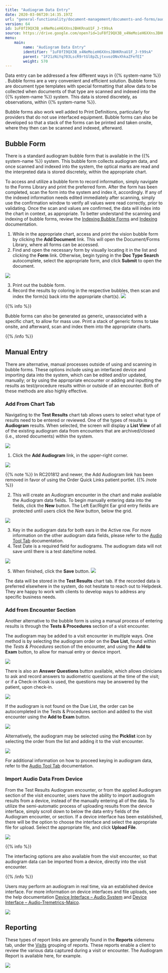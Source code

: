 ```yaml
---
title: "Audiogram Data Entry"
date: 2020-03-06T20:14:35.197Z
url: "general-functionality/document-management/documents-and-forms/audiogram-data-entry.html"
version: 64
id: 1uF8fI9QX3B_x4NeMoieH6XXnsJBHKRnaU1F_J-t99sA
source: https://drive.google.com/open?id=1uF8fI9QX3B_x4NeMoieH6XXnsJBHKRnaU1F_J-t99sA
menu:
    main:
        name: "Audiogram Data Entry"
        identifier: "1uF8fI9QX3B_x4NeMoieH6XXnsJBHKRnaU1F_J-t99sA"
        parent: "1F21zNiYq703LscR9rtGl8pZLjtxvozONvXhkaZFefEI"
        weight: 570
---
```

Data entry can be addressed a few different ways in {{% system-name %}} . Bubble forms are a very convenient and efficient solution. Bubble forms are document type templates with special formatting that allow data to be collected when documents of that type are scanned and indexed into the {{% system-name %}} system. This data is stored discretely, as observations, within {{% system-name %}}.



Bubble forms also work well added to Print Definitions, particularly for providers that do not use interfaced equipment. Bubble forms can also be developed so that a stack of the forms can be printed and taken onsite, where they then can be scanned and indexed, afterward.

## Bubble Form

There is a standard audiogram bubble form that is available in the {{% system-name %}} system. This bubble form collects audiogram data, and once scanned and indexed into the system, the optical marks are read and the interpreted data is stored discretely, within the appropriate chart.



To access and utilize a bubble form to record information, simply navigate to the Forms Library and print the preferred form. After the form has been completed, scan the form into the system and index it, accordingly. If any of the indexed information needs edited immediately after scanning, simply use the confirmation window to verify all values were read correctly, prior to validating. Once the scan and values are confirmed, the data will index into the chart in context, as appropriate. To better understand the scanning and indexing of bubble forms, review the [Indexing Bubble Forms](../scanning-and-indexing/indexing-bubble-forms.html) and [Indexing](../scanning-and-indexing/indexing.html) documentation.

1. While in the appropriate chart, access and print the vision bubble form by clicking the <strong>Add Document</strong> link. This will open the Document/Forms Library, where all forms can be accessed.
2. Find and open the necessary form by visually locating it in the list and clicking the <strong>Form</strong> link. Otherwise, begin typing in the <strong>Doc Type Search</strong> autocomplete, select the appropriate form, and click <strong>Submit</strong> to open the document.

![](../../../external_files/ffc0c81928b604967650fe8cb9254015.png)

3. Print out the bubble form.
4. Record the results by coloring in the respective bubbles, then scan and index the form(s) back into the appropriate chart(s).  ![](../../../external_files/0fb2eb367cdba12a49490f7a54824c14.png)   

{{% info %}}

Bubble forms can also be generated as generic, unassociated with a specific chart, to allow for mass use. Print a stack of generic forms to take onsite, and afterward, scan and index them into the appropriate charts.

{{% /info %}}


## Manual Entry

There are alternative, manual processes outside of using and scanning in bubble forms. These options include using an interfaced device and importing data into the system, which can be edited and/or updated, manually; or by using the appropriate encounter or adding and inputting the results as test/procedure results within or outside of an encounter. Both of these methods are also highly effective.

### Add From Chart Tab

Navigating to the **Test Results** chart tab allows users to select what type of results need to be entered or reviewed. One of the types of results is **Audiogram** results. When selected, the screen will display a **List View** of all of the existing audiogram data from encounters that are archived/closed (i.e., stored documents) within the system.

![](../../../external_files/0eb1c4ae09d1d932984148888f66bb5a.png)

1. Click the <strong>Add Audiogram</strong> link, in the upper-right corner.

![](../../../external_files/cd3bc140b4e2774637f9416c5f80ea9e.png)

 

{{% note %}} In RC201812 and newer, the Add Audiogram link has been removed in favor of using the Order Quick Links patient portlet. {{% /note %}}


2. This will create an Audiogram encounter in the chart and make available the Audiogram data fields. To begin manually entering data into the fields, click the <strong>New</strong> button. The Left Ear/Right Ear grid entry fields are protected until users click the <em>New</em> button, below the grid.

![](../../../external_files/9b02f8362a4a50bf7b63451c4149f4a1.png)

3. Key in the audiogram data for both ears in the Active row. For more information on the other audiogram data fields, please refer to the [Audio Tool Tab](../../system-administration/interfaces/audio-tool-tab.html) documentation.
4. Test Date is a required field for audiograms. The audiogram data will not save until there is a test date/time noted.

![](../../../external_files/967ef074e5aac2e7a578753af69879e5.png)

5. When finished, click the <strong>Save</strong> button.    ![](../../../external_files/f4e5900693ac8d102941527858d27789.png)

The data will be stored in the **Test Results** chart tab. If the recorded data is preferred elsewhere in the system, do not hesitate to reach out to Helpdesk. They are happy to work with clients to develop ways to address any specific business needs.

### Add from Encounter Section

Another alternative to the bubble form is using a manual process of entering results is through the **Tests & Procedures** section of a visit encounter.

The audiogram may be added to a visit encounter in multiple ways. One method is by selecting the audiogram order on the **Due List**, found within the *Tests & Procedures* section of the encounter, and using the **Add to Exam** button, to allow for manual entry or device import.

![](../../../external_files/adf2da061f8b11ec4713a46643d31341.png)

There is also an **Answer Questions** button available, which allows clinicians to ask and record answers to audiometric questions at the time of the visit; or if a Check-in Kiosk is used, the questions may be answered by the patient, upon check-in.

![](../../../external_files/612e588164ffc8695959d4446bc81d94.png)

If the audiogram is not found on the Due List, the order can be autocompleted in the Tests & Procedures section and added to the visit encounter using the **Add to Exam** button.

![](../../../external_files/3a0ce2f16ce3af91085520731ad267a3.png)

Alternatively, the audiogram may be selected using the **Picklist** icon by selecting the order from the list and adding it to the visit encounter.

![](../../../external_files/07057992fa22fbc3294975c097d7aafa.png)

For additional information on how to proceed keying in audiogram data, refer to the [Audio Tool Tab](../../system-administration/interfaces/audio-tool-tab.html) documentation.

### Import Audio Data From Device

From the Test Results Audiogram encounter, or from the applied Audiogram section of the visit encounter, users have the ability to import audiogram results from a device, instead of the manually entering all of the data. To utilize the semi-automatic process of uploading results from the device interface, simply scroll down to below the data entry fields of the Audiogram encounter, or section. If a device interface has been established, there will be the option to choose the interface and select the appropriate file for upload. Select the appropriate file, and click **Upload File**.

![](../../../external_files/15eebd829c95d279d08911d5bcb1d7fb.png)

{{% info %}}

The interfacing options are also available from the visit encounter, so that audiogram data can be imported from a device, directly into the visit encounter.

{{% /info %}}


Users may perform an audiogram in real time, via an established device interface. For more information on device interfaces and file uploads, see the help documentation [Device Interface – Audio System](../../system-administration/interfaces/device-interface-audio-system.html) and [Device Interface – Audio-Tremetrics-Maico](../../system-administration/interfaces/device-interface-audio-tremetrics-maico.html).

![](../../../external_files/a4f78a6b218bb3fcb64a042ba92b36e5.png)

## Reporting

These types of report links are generally found in the **Reports** sidemenu tab, under the [Visits](https://system/?f=layout&module=reports&name=Visits&tabmodule=reports&t=Visits&tabmodule=reports&tabselect=Visits) grouping of reports. These reports enable a client to review the various data captured during a visit or encounter. The Audiogram Report is available here, for example.

![](../../../external_files/dfeae3857bb78cfbe127f6635698a78c.png)


